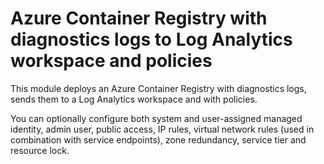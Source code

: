 # Azure Container Registry with diagnostics logs to Log Analytics workspace and policies

This module deploys an Azure Container Registry with diagnostics logs, sends them to a Log Analytics workspace and with policies. 

You can optionally configure both system and user-assigned managed identity, admin user, public access, IP rules, virtual network rules (used in combination with service endpoints), zone redundancy, service tier and resource lock. 